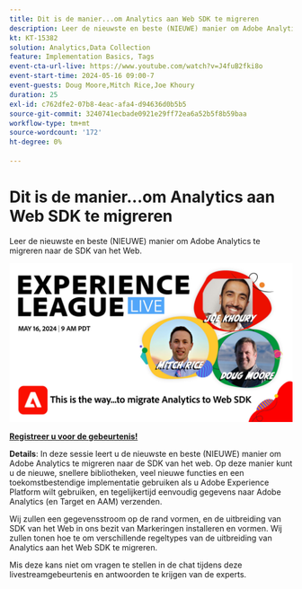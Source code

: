 ```yaml
---
title: Dit is de manier...om Analytics aan Web SDK te migreren
description: Leer de nieuwste en beste (NIEUWE) manier om Adobe Analytics te migreren naar de Web SDK
kt: KT-15382
solution: Analytics,Data Collection
feature: Implementation Basics, Tags
event-cta-url-live: https://www.youtube.com/watch?v=J4fuB2fki8o
event-start-time: 2024-05-16 09:00-7
event-guests: Doug Moore,Mitch Rice,Joe Khoury
duration: 25
exl-id: c762dfe2-07b8-4eac-afa4-d94636d0b5b5
source-git-commit: 3240741ecbade0921e29ff72ea6a52b5f8b59baa
workflow-type: tm+mt
source-wordcount: '172'
ht-degree: 0%

---
```


# Dit is de manier...om Analytics aan Web SDK te migreren

Leer de nieuwste en beste (NIEUWE) manier om Adobe Analytics te migreren naar de SDK van het Web.

[![ExL LIVE 16 mei 2024](assets/WebBanner-May16-2024.jpg)](https://engage.adobe.com/ExpLeagueLive-240516.html)

**[Registreer u voor de gebeurtenis!](https://engage.adobe.com/ExpLeagueLive-240516.html)**


**Details**: In deze sessie leert u de nieuwste en beste (NIEUWE) manier om Adobe Analytics te migreren naar de SDK van het web. Op deze manier kunt u de nieuwe, snellere bibliotheken, veel nieuwe functies en een toekomstbestendige implementatie gebruiken als u Adobe Experience Platform wilt gebruiken, en tegelijkertijd eenvoudig gegevens naar Adobe Analytics (en Target en AAM) verzenden.

Wij zullen een gegevensstroom op de rand vormen, en de uitbreiding van SDK van het Web in ons bezit van Markeringen installeren en vormen. Wij zullen tonen hoe te om verschillende regeltypes van de uitbreiding van Analytics aan het Web SDK te migreren.

Mis deze kans niet om vragen te stellen in de chat tijdens deze livestreamgebeurtenis en antwoorden te krijgen van de experts.

